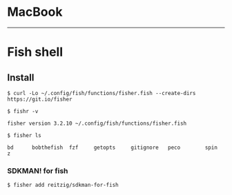 # MacBook
---
# Fish shell
## Install
```
$ curl -Lo ~/.config/fish/functions/fisher.fish --create-dirs https://git.io/fisher
```

```
$ fishr -v

fisher version 3.2.10 ~/.config/fish/functions/fisher.fish
```

```
$ fisher ls

bd		bobthefish	fzf		getopts		gitignore	peco		spin		z
```

### SDKMAN! for fish
```
$ fisher add reitzig/sdkman-for-fish
```